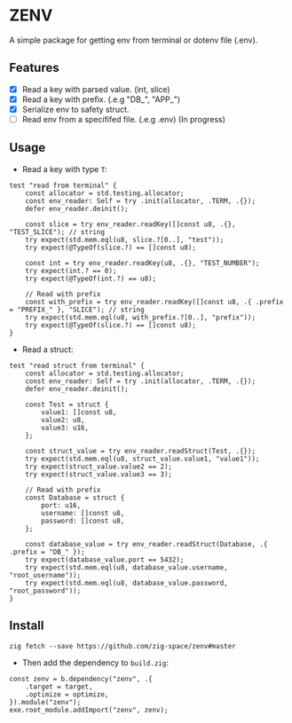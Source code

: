 # ZENV
A simple package for getting env from terminal or dotenv file (.env).

## Features
- [x] Read a key with parsed value. (int, slice)
- [x] Read a key with prefix. (.e.g "DB_", "APP_")
- [x] Serialize env to safety struct.
- [ ] Read env from a specififed file. (.e.g .env)          (In progress)

## Usage
- Read a key with type `T`:
```zig
test "read from terminal" {
    const allocator = std.testing.allocator;
    const env_reader: Self = try .init(allocator, .TERM, .{});
    defer env_reader.deinit();

    const slice = try env_reader.readKey([]const u8, .{}, "TEST_SLICE"); // string
    try expect(std.mem.eql(u8, slice.?[0..], "test"));
    try expect(@TypeOf(slice.?) == []const u8);

    const int = try env_reader.readKey(u8, .{}, "TEST_NUMBER");
    try expect(int.? == 0);
    try expect(@TypeOf(int.?) == u8);

    // Read with prefix
    const with_prefix = try env_reader.readKey([]const u8, .{ .prefix = "PREFIX_" }, "SLICE"); // string
    try expect(std.mem.eql(u8, with_prefix.?[0..], "prefix"));
    try expect(@TypeOf(slice.?) == []const u8);
}
```
- Read a struct:
```zig
test "read struct from terminal" {
    const allocator = std.testing.allocator;
    const env_reader: Self = try .init(allocator, .TERM, .{});
    defer env_reader.deinit();

    const Test = struct {
        value1: []const u8,
        value2: u8,
        value3: u16,
    };

    const struct_value = try env_reader.readStruct(Test, .{});
    try expect(std.mem.eql(u8, struct_value.value1, "value1"));
    try expect(struct_value.value2 == 2);
    try expect(struct_value.value3 == 3);

    // Read with prefix
    const Database = struct {
        port: u16,
        username: []const u8,
        password: []const u8,
    };

    const database_value = try env_reader.readStruct(Database, .{ .prefix = "DB_" });
    try expect(database_value.port == 5432);
    try expect(std.mem.eql(u8, database_value.username, "root_username"));
    try expect(std.mem.eql(u8, database_value.password, "root_password"));
}
```
## Install
```shell
zig fetch --save https://github.com/zig-space/zenv#master
```
- Then add the dependency to `build.zig`:
```zig
const zenv = b.dependency("zenv", .{
    .target = target,
    .optimize = optimize,
}).module("zenv");
exe.root_module.addImport("zenv", zenv);
```
